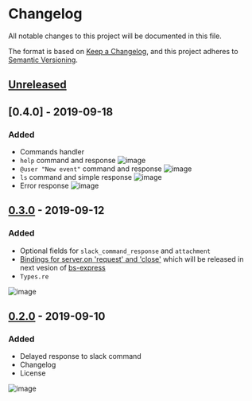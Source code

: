 # Changelog

All notable changes to this project will be documented in this file.

The format is based on [Keep a Changelog](https://keepachangelog.com/en/1.0.0/),
and this project adheres to [Semantic Versioning](https://semver.org/spec/v2.0.0.html).

## [Unreleased]

## [0.4.0] - 2019-09-18

### Added

- Commands handler
- `help` command and response
  ![image](https://user-images.githubusercontent.com/16056918/65080093-2c73d580-d9a9-11e9-89a0-d105acb46cbf.png)
- `@user "New event"` command and response
  ![image](https://user-images.githubusercontent.com/16056918/65080115-3dbce200-d9a9-11e9-9006-29a25d09e66b.png)
- `ls` command and simple response
  ![image](https://user-images.githubusercontent.com/16056918/65080141-4e6d5800-d9a9-11e9-8352-b21c74abb5b9.png)
- Error response
  ![image](https://user-images.githubusercontent.com/16056918/65080159-5927ed00-d9a9-11e9-9b71-11d94cae2dda.png)

## [0.3.0] - 2019-09-12

### Added

- Optional fields for `slack_command_response` and `attachment`
- [Bindings for server.on 'request' and 'close'](https://github.com/reasonml-community/bs-express/pull/65) which will be released in next vesion of [bs-express](https://github.com/reasonml-community/bs-express)
- `Types.re`

![image](https://user-images.githubusercontent.com/16056918/64738938-62244480-d4f9-11e9-97b4-87b3a406a52b.png)

## [0.2.0] - 2019-09-10

### Added

- Delayed response to slack command
- Changelog
- License

![image](https://user-images.githubusercontent.com/16056918/64565530-a5957c00-d35c-11e9-9fbe-a42b6efc0090.png)

[Unreleased]: https://github.com/strdr4605/memo-bot/compare/v0.4.0...HEAD
[0.3.0]: https://github.com/strdr4605/memo-bot/compare/v0.3.0...v0.4.0
[0.3.0]: https://github.com/strdr4605/memo-bot/compare/v0.2.0...v0.3.0
[0.2.0]: https://github.com/strdr4605/memo-bot/releases/tag/v0.2.0
